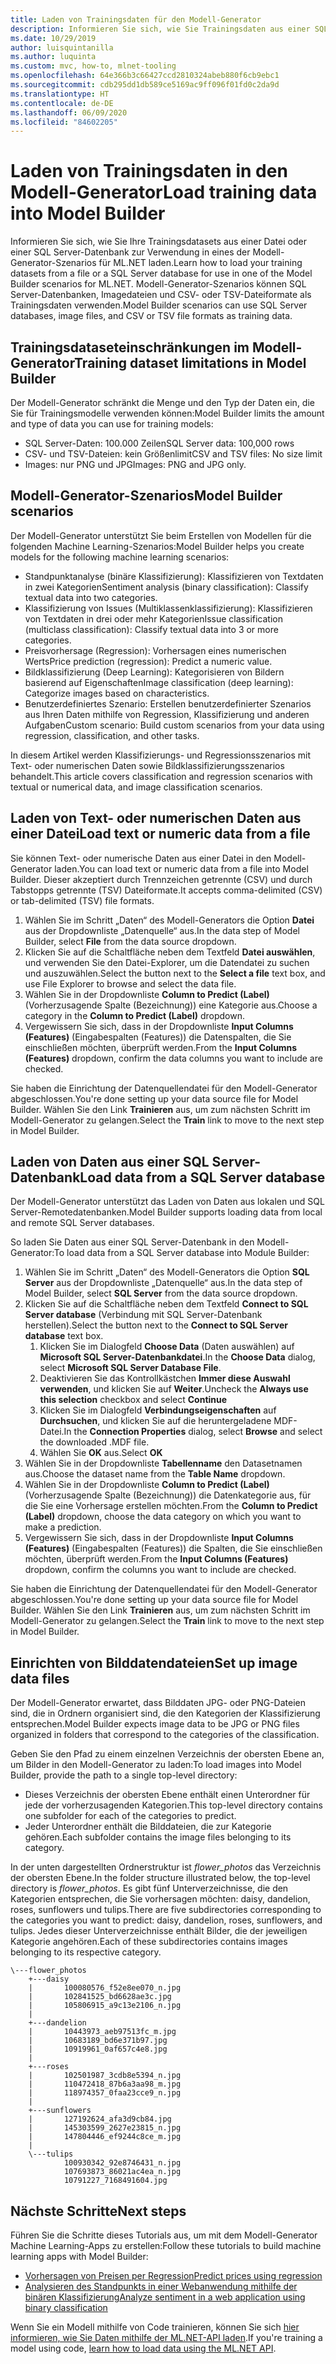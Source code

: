```yaml
---
title: Laden von Trainingsdaten für den Modell-Generator
description: Informieren Sie sich, wie Sie Trainingsdaten aus einer SQL Server-Datenbank oder einer Datei zur Verwendung in eines der Modell-Generator-Szenarios für ML.NET laden.
ms.date: 10/29/2019
author: luisquintanilla
ms.author: luquinta
ms.custom: mvc, how-to, mlnet-tooling
ms.openlocfilehash: 64e366b3c66427ccd2810324abeb880f6cb9ebc1
ms.sourcegitcommit: cdb295dd1db589ce5169ac9ff096f01fd0c2da9d
ms.translationtype: HT
ms.contentlocale: de-DE
ms.lasthandoff: 06/09/2020
ms.locfileid: "84602205"
---
```

# <a name="load-training-data-into-model-builder"></a><span data-ttu-id="a33fe-103">Laden von Trainingsdaten in den Modell-Generator</span><span class="sxs-lookup"><span data-stu-id="a33fe-103">Load training data into Model Builder</span></span>

<span data-ttu-id="a33fe-104">Informieren Sie sich, wie Sie Ihre Trainingsdatasets aus einer Datei oder einer SQL Server-Datenbank zur Verwendung in eines der Modell-Generator-Szenarios für ML.NET laden.</span><span class="sxs-lookup"><span data-stu-id="a33fe-104">Learn how to load your training datasets from a file or a SQL Server database for use in one of the Model Builder scenarios for ML.NET.</span></span> <span data-ttu-id="a33fe-105">Modell-Generator-Szenarios können SQL Server-Datenbanken, Imagedateien und CSV- oder TSV-Dateiformate als Trainingsdaten verwenden.</span><span class="sxs-lookup"><span data-stu-id="a33fe-105">Model Builder scenarios can use SQL Server databases, image files, and CSV or TSV file formats as training data.</span></span>

## <a name="training-dataset-limitations-in-model-builder"></a><span data-ttu-id="a33fe-106">Trainingsdataseteinschränkungen im Modell-Generator</span><span class="sxs-lookup"><span data-stu-id="a33fe-106">Training dataset limitations in Model Builder</span></span>

<span data-ttu-id="a33fe-107">Der Modell-Generator schränkt die Menge und den Typ der Daten ein, die Sie für Trainingsmodelle verwenden können:</span><span class="sxs-lookup"><span data-stu-id="a33fe-107">Model Builder limits the amount and type of data you can use for training models:</span></span>

- <span data-ttu-id="a33fe-108">SQL Server-Daten: 100.000 Zeilen</span><span class="sxs-lookup"><span data-stu-id="a33fe-108">SQL Server data: 100,000 rows</span></span>
- <span data-ttu-id="a33fe-109">CSV- und TSV-Dateien: kein Größenlimit</span><span class="sxs-lookup"><span data-stu-id="a33fe-109">CSV and TSV files: No size limit</span></span>
- <span data-ttu-id="a33fe-110">Images: nur PNG und JPG</span><span class="sxs-lookup"><span data-stu-id="a33fe-110">Images: PNG and JPG only.</span></span>

## <a name="model-builder-scenarios"></a><span data-ttu-id="a33fe-111">Modell-Generator-Szenarios</span><span class="sxs-lookup"><span data-stu-id="a33fe-111">Model Builder scenarios</span></span>

<span data-ttu-id="a33fe-112">Der Modell-Generator unterstützt Sie beim Erstellen von Modellen für die folgenden Machine Learning-Szenarios:</span><span class="sxs-lookup"><span data-stu-id="a33fe-112">Model Builder helps you create models for the following machine learning scenarios:</span></span>

- <span data-ttu-id="a33fe-113">Standpunktanalyse (binäre Klassifizierung): Klassifizieren von Textdaten in zwei Kategorien</span><span class="sxs-lookup"><span data-stu-id="a33fe-113">Sentiment analysis (binary classification): Classify textual data into two categories.</span></span>
- <span data-ttu-id="a33fe-114">Klassifizierung von Issues (Multiklassenklassifizierung): Klassifizieren von Textdaten in drei oder mehr Kategorien</span><span class="sxs-lookup"><span data-stu-id="a33fe-114">Issue classification (multiclass classification): Classify textual data into 3 or more categories.</span></span>
- <span data-ttu-id="a33fe-115">Preisvorhersage (Regression): Vorhersagen eines numerischen Werts</span><span class="sxs-lookup"><span data-stu-id="a33fe-115">Price prediction (regression): Predict a numeric value.</span></span>
- <span data-ttu-id="a33fe-116">Bildklassifizierung (Deep Learning): Kategorisieren von Bildern basierend auf Eigenschaften</span><span class="sxs-lookup"><span data-stu-id="a33fe-116">Image classification (deep learning): Categorize images based on characteristics.</span></span>
- <span data-ttu-id="a33fe-117">Benutzerdefiniertes Szenario: Erstellen benutzerdefinierter Szenarios aus Ihren Daten mithilfe von Regression, Klassifizierung und anderen Aufgaben</span><span class="sxs-lookup"><span data-stu-id="a33fe-117">Custom scenario: Build custom scenarios from your data using regression, classification, and other tasks.</span></span>

<span data-ttu-id="a33fe-118">In diesem Artikel werden Klassifizierungs- und Regressionsszenarios mit Text- oder numerischen Daten sowie Bildklassifizierungsszenarios behandelt.</span><span class="sxs-lookup"><span data-stu-id="a33fe-118">This article covers classification and regression scenarios with textual or numerical data, and image classification scenarios.</span></span>

## <a name="load-text-or-numeric-data-from-a-file"></a><span data-ttu-id="a33fe-119">Laden von Text- oder numerischen Daten aus einer Datei</span><span class="sxs-lookup"><span data-stu-id="a33fe-119">Load text or numeric data from a file</span></span>

<span data-ttu-id="a33fe-120">Sie können Text- oder numerische Daten aus einer Datei in den Modell-Generator laden.</span><span class="sxs-lookup"><span data-stu-id="a33fe-120">You can load text or numeric data from a file into Model Builder.</span></span> <span data-ttu-id="a33fe-121">Dieser akzeptiert durch Trennzeichen getrennte (CSV) und durch Tabstopps getrennte (TSV) Dateiformate.</span><span class="sxs-lookup"><span data-stu-id="a33fe-121">It accepts comma-delimited (CSV) or tab-delimited (TSV) file formats.</span></span>

1. <span data-ttu-id="a33fe-122">Wählen Sie im Schritt „Daten“ des Modell-Generators die Option **Datei** aus der Dropdownliste „Datenquelle“ aus.</span><span class="sxs-lookup"><span data-stu-id="a33fe-122">In the data step of Model Builder, select **File** from the data source dropdown.</span></span>
2. <span data-ttu-id="a33fe-123">Klicken Sie auf die Schaltfläche neben dem Textfeld **Datei auswählen**, und verwenden Sie den Datei-Explorer, um die Datendatei zu suchen und auszuwählen.</span><span class="sxs-lookup"><span data-stu-id="a33fe-123">Select the button next to the **Select a file** text box, and use File Explorer to browse and select the data file.</span></span>
3. <span data-ttu-id="a33fe-124">Wählen Sie in der Dropdownliste **Column to Predict (Label)** (Vorherzusagende Spalte (Bezeichnung)) eine Kategorie aus.</span><span class="sxs-lookup"><span data-stu-id="a33fe-124">Choose a category in the **Column to Predict (Label)** dropdown.</span></span>
4. <span data-ttu-id="a33fe-125">Vergewissern Sie sich, dass in der Dropdownliste **Input Columns (Features)** (Eingabespalten (Features)) die Datenspalten, die Sie einschließen möchten, überprüft werden.</span><span class="sxs-lookup"><span data-stu-id="a33fe-125">From the **Input Columns (Features)** dropdown, confirm the data columns you want to include are checked.</span></span>

<span data-ttu-id="a33fe-126">Sie haben die Einrichtung der Datenquellendatei für den Modell-Generator abgeschlossen.</span><span class="sxs-lookup"><span data-stu-id="a33fe-126">You're done setting up your data source file for Model Builder.</span></span> <span data-ttu-id="a33fe-127">Wählen Sie den Link **Trainieren** aus, um zum nächsten Schritt im Modell-Generator zu gelangen.</span><span class="sxs-lookup"><span data-stu-id="a33fe-127">Select the **Train** link to move to the next step in Model Builder.</span></span>

## <a name="load-data-from-a-sql-server-database"></a><span data-ttu-id="a33fe-128">Laden von Daten aus einer SQL Server-Datenbank</span><span class="sxs-lookup"><span data-stu-id="a33fe-128">Load data from a SQL Server database</span></span>

<span data-ttu-id="a33fe-129">Der Modell-Generator unterstützt das Laden von Daten aus lokalen und SQL Server-Remotedatenbanken.</span><span class="sxs-lookup"><span data-stu-id="a33fe-129">Model Builder supports loading data from local and remote SQL Server databases.</span></span>

<span data-ttu-id="a33fe-130">So laden Sie Daten aus einer SQL Server-Datenbank in den Modell-Generator:</span><span class="sxs-lookup"><span data-stu-id="a33fe-130">To load data from a SQL Server database into Module Builder:</span></span>

1. <span data-ttu-id="a33fe-131">Wählen Sie im Schritt „Daten“ des Modell-Generators die Option **SQL Server** aus der Dropdownliste „Datenquelle“ aus.</span><span class="sxs-lookup"><span data-stu-id="a33fe-131">In the data step of Model Builder, select **SQL Server** from the data source dropdown.</span></span>
1. <span data-ttu-id="a33fe-132">Klicken Sie auf die Schaltfläche neben dem Textfeld **Connect to SQL Server database** (Verbindung mit SQL Server-Datenbank herstellen).</span><span class="sxs-lookup"><span data-stu-id="a33fe-132">Select the button next to the **Connect to SQL Server database** text box.</span></span>
    1. <span data-ttu-id="a33fe-133">Klicken Sie im Dialogfeld **Choose Data** (Daten auswählen) auf **Microsoft SQL Server-Datenbankdatei**.</span><span class="sxs-lookup"><span data-stu-id="a33fe-133">In the **Choose Data** dialog, select **Microsoft SQL Server Database File**.</span></span>
    1. <span data-ttu-id="a33fe-134">Deaktivieren Sie das Kontrollkästchen **Immer diese Auswahl verwenden**, und klicken Sie auf **Weiter**.</span><span class="sxs-lookup"><span data-stu-id="a33fe-134">Uncheck the **Always use this selection** checkbox and select **Continue**</span></span>
    1. <span data-ttu-id="a33fe-135">Klicken Sie im Dialogfeld **Verbindungseigenschaften** auf **Durchsuchen**, und klicken Sie auf die heruntergeladene MDF-Datei.</span><span class="sxs-lookup"><span data-stu-id="a33fe-135">In the **Connection Properties** dialog, select **Browse** and select the downloaded .MDF file.</span></span>
    1. <span data-ttu-id="a33fe-136">Wählen Sie **OK** aus.</span><span class="sxs-lookup"><span data-stu-id="a33fe-136">Select **OK**</span></span>
1. <span data-ttu-id="a33fe-137">Wählen Sie in der Dropdownliste **Tabellenname** den Datasetnamen aus.</span><span class="sxs-lookup"><span data-stu-id="a33fe-137">Choose the dataset name from the **Table Name** dropdown.</span></span>
1. <span data-ttu-id="a33fe-138">Wählen Sie in der Dropdownliste **Column to Predict (Label)** (Vorherzusagende Spalte (Bezeichnung)) die Datenkategorie aus, für die Sie eine Vorhersage erstellen möchten.</span><span class="sxs-lookup"><span data-stu-id="a33fe-138">From the **Column to Predict (Label)** dropdown, choose the data category on which you want to make a prediction.</span></span>
1. <span data-ttu-id="a33fe-139">Vergewissern Sie sich, dass in der Dropdownliste **Input Columns (Features)** (Eingabespalten (Features)) die Spalten, die Sie einschließen möchten, überprüft werden.</span><span class="sxs-lookup"><span data-stu-id="a33fe-139">From the **Input Columns (Features)** dropdown, confirm the columns you want to include are checked.</span></span>

<span data-ttu-id="a33fe-140">Sie haben die Einrichtung der Datenquellendatei für den Modell-Generator abgeschlossen.</span><span class="sxs-lookup"><span data-stu-id="a33fe-140">You're done setting up your data source file for Model Builder.</span></span> <span data-ttu-id="a33fe-141">Wählen Sie den Link **Trainieren** aus, um zum nächsten Schritt im Modell-Generator zu gelangen.</span><span class="sxs-lookup"><span data-stu-id="a33fe-141">Select the **Train** link to move to the next step in Model Builder.</span></span>

## <a name="set-up-image-data-files"></a><span data-ttu-id="a33fe-142">Einrichten von Bilddatendateien</span><span class="sxs-lookup"><span data-stu-id="a33fe-142">Set up image data files</span></span>

<span data-ttu-id="a33fe-143">Der Modell-Generator erwartet, dass Bilddaten JPG- oder PNG-Dateien sind, die in Ordnern organisiert sind, die den Kategorien der Klassifizierung entsprechen.</span><span class="sxs-lookup"><span data-stu-id="a33fe-143">Model Builder expects image data to be JPG or PNG files organized in folders that correspond to the categories of the classification.</span></span>

<span data-ttu-id="a33fe-144">Geben Sie den Pfad zu einem einzelnen Verzeichnis der obersten Ebene an, um Bilder in den Modell-Generator zu laden:</span><span class="sxs-lookup"><span data-stu-id="a33fe-144">To load images into Model Builder, provide the path to a single top-level directory:</span></span>

- <span data-ttu-id="a33fe-145">Dieses Verzeichnis der obersten Ebene enthält einen Unterordner für jede der vorherzusagenden Kategorien.</span><span class="sxs-lookup"><span data-stu-id="a33fe-145">This top-level directory contains one subfolder for each of the categories to predict.</span></span>
- <span data-ttu-id="a33fe-146">Jeder Unterordner enthält die Bilddateien, die zur Kategorie gehören.</span><span class="sxs-lookup"><span data-stu-id="a33fe-146">Each subfolder contains the image files belonging to its category.</span></span>

<span data-ttu-id="a33fe-147">In der unten dargestellten Ordnerstruktur ist *flower_photos* das Verzeichnis der obersten Ebene.</span><span class="sxs-lookup"><span data-stu-id="a33fe-147">In the folder structure illustrated below, the top-level directory is *flower_photos*.</span></span> <span data-ttu-id="a33fe-148">Es gibt fünf Unterverzeichnisse, die den Kategorien entsprechen, die Sie vorhersagen möchten: daisy, dandelion, roses, sunflowers und tulips.</span><span class="sxs-lookup"><span data-stu-id="a33fe-148">There are five subdirectories corresponding to the categories you want to predict: daisy, dandelion, roses, sunflowers, and tulips.</span></span> <span data-ttu-id="a33fe-149">Jedes dieser Unterverzeichnisse enthält Bilder, die der jeweiligen Kategorie angehören.</span><span class="sxs-lookup"><span data-stu-id="a33fe-149">Each of these subdirectories contains images belonging to its respective category.</span></span>

```text
\---flower_photos
    +---daisy
    |       100080576_f52e8ee070_n.jpg
    |       102841525_bd6628ae3c.jpg
    |       105806915_a9c13e2106_n.jpg
    |
    +---dandelion
    |       10443973_aeb97513fc_m.jpg
    |       10683189_bd6e371b97.jpg
    |       10919961_0af657c4e8.jpg
    |
    +---roses
    |       102501987_3cdb8e5394_n.jpg
    |       110472418_87b6a3aa98_m.jpg
    |       118974357_0faa23cce9_n.jpg
    |
    +---sunflowers
    |       127192624_afa3d9cb84.jpg
    |       145303599_2627e23815_n.jpg
    |       147804446_ef9244c8ce_m.jpg
    |
    \---tulips
            100930342_92e8746431_n.jpg
            107693873_86021ac4ea_n.jpg
            10791227_7168491604.jpg
```

## <a name="next-steps"></a><span data-ttu-id="a33fe-150">Nächste Schritte</span><span class="sxs-lookup"><span data-stu-id="a33fe-150">Next steps</span></span>

<span data-ttu-id="a33fe-151">Führen Sie die Schritte dieses Tutorials aus, um mit dem Modell-Generator Machine Learning-Apps zu erstellen:</span><span class="sxs-lookup"><span data-stu-id="a33fe-151">Follow these tutorials to build machine learning apps with Model Builder:</span></span>

- [<span data-ttu-id="a33fe-152">Vorhersagen von Preisen per Regression</span><span class="sxs-lookup"><span data-stu-id="a33fe-152">Predict prices using regression</span></span>](../tutorials/predict-prices-with-model-builder.md)
- [<span data-ttu-id="a33fe-153">Analysieren des Standpunkts in einer Webanwendung mithilfe der binären Klassifizierung</span><span class="sxs-lookup"><span data-stu-id="a33fe-153">Analyze sentiment in a web application using binary classification</span></span>](../tutorials/sentiment-analysis-model-builder.md)

<span data-ttu-id="a33fe-154">Wenn Sie ein Modell mithilfe von Code trainieren, können Sie sich [hier informieren, wie Sie Daten mithilfe der ML.NET-API laden](load-data-ml-net.md).</span><span class="sxs-lookup"><span data-stu-id="a33fe-154">If you're training a model using code, [learn how to load data using the ML.NET API](load-data-ml-net.md).</span></span>
